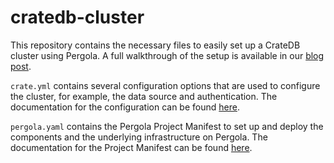 # cratedb-cluster

This repository contains the necessary files to easily set up a CrateDB cluster using Pergola.
A full walkthrough of the setup is available in our [blog post](https://blog.pergola.cloud/pergolize-database-cluster/).

`crate.yml` contains several configuration options that are used to configure the cluster, for example, the data source and authentication.
The documentation for the configuration can be found [here](https://cratedb.com/docs/crate/reference/en/5.5/config/index.html).

`pergola.yaml` contains the Pergola Project Manifest to set up and deploy the components and the underlying infrastructure on Pergola.
The documentation for the Project Manifest can be found [here](https://docs.pergola.cloud/docs/reference/project-manifest).
